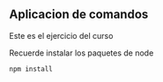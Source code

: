 ## Aplicacion de comandos 

Este es el ejercicio del curso 

Recuerde instalar los paquetes de node

```
npm install

```